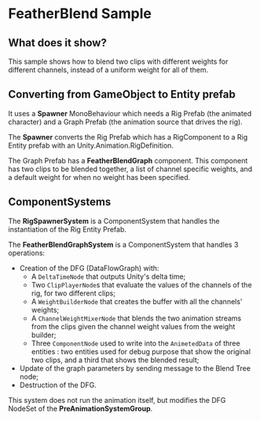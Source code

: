 # FeatherBlend Sample

## What does it show?

This sample shows how to blend two clips with different weights for different channels, instead of a uniform weight for all of them.

## Converting from GameObject to Entity prefab

It uses a **Spawner** MonoBehaviour which needs a Rig Prefab (the animated character) and a Graph Prefab (the animation source that drives the rig).

The **Spawner** converts the Rig Prefab which has a RigComponent to a Rig Entity prefab with an Unity.Animation.RigDefinition.

The Graph Prefab has a **FeatherBlendGraph** component. This component has two clips to be blended together, a list of channel specific weights, and a default weight for when no weight has been specified.

## ComponentSystems

The **RigSpawnerSystem** is a ComponentSystem that handles the instantiation of the Rig Entity Prefab.

The **FeatherBlendGraphSystem** is a ComponentSystem that handles 3 operations:
* Creation of the DFG (DataFlowGraph) with:
   * A `DeltaTimeNode` that outputs Unity's delta time;
   * Two `ClipPlayerNode`s that evaluate the values of the channels of the rig, for two different clips;
   * A `WeightBuilderNode` that creates the buffer with all the channels' weights;
   * A `ChannelWeightMixerNode` that blends the two animation streams from the clips given the channel weight values from the weight builder;
   * Three `ComponentNode` used to write into the `AnimetedData` of three entities : two entities used for debug purpose that show the original two clips, and a third that shows the blended result;
* Update of the graph parameters by sending message to the Blend Tree node;
* Destruction of the DFG.

This system does not run the animation itself, but modifies the DFG NodeSet of the **PreAnimationSystemGroup**.

